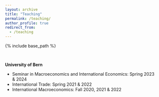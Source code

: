 ```yaml
---
layout: archive
title: "Teaching"
permalink: /teaching/
author_profile: true
redirect_from:
  - /teaching
---
```


{% include base_path %}

&nbsp;  

**University of Bern**

* Seminar in Macroeconomics and International Economics: Spring 2023 & 2024
* International Trade: Spring 2021 & 2022
* International Macroeconomics: Fall 2020, 2021 & 2022
